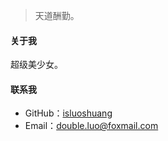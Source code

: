 > 天道酬勤。



#### 关于我

超级美少女。



#### 联系我

- GitHub：[isluoshuang](https://github.com/isluoshuang)
- Email：double.luo@foxmail.com

